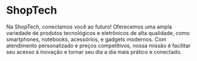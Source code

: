 # ShopTech
Na ShopTech, conectamos você ao futuro! Oferecemos uma ampla variedade de produtos tecnológicos e eletrônicos de alta qualidade, como smartphones, notebooks, acessórios, e gadgets modernos. Com atendimento personalizado e preços competitivos, nossa missão é facilitar seu acesso à inovação e tornar seu dia a dia mais prático e conectado.
